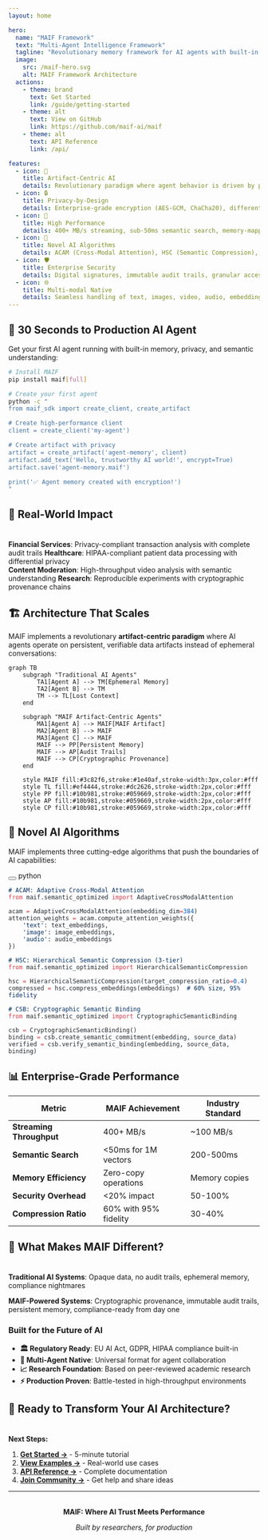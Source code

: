 ```yaml
---
layout: home

hero:
  name: "MAIF Framework"
  text: "Multi-Agent Intelligence Framework"
  tagline: "Revolutionary memory framework for AI agents with built-in privacy, semantic understanding, and enterprise-grade security"
  image:
    src: /maif-hero.svg
    alt: MAIF Framework Architecture
  actions:
    - theme: brand
      text: Get Started
      link: /guide/getting-started
    - theme: alt
      text: View on GitHub
      link: https://github.com/maif-ai/maif
    - theme: alt
      text: API Reference
      link: /api/

features:
  - icon: 🧠
    title: Artifact-Centric AI
    details: Revolutionary paradigm where agent behavior is driven by persistent, verifiable data artifacts instead of ephemeral tasks
  - icon: 🔒
    title: Privacy-by-Design
    details: Enterprise-grade encryption (AES-GCM, ChaCha20), differential privacy, and zero-knowledge proofs built into every operation
  - icon: 🚀
    title: High Performance
    details: 400+ MB/s streaming, sub-50ms semantic search, memory-mapped I/O, and SIMD-optimized operations
  - icon: 🎯
    title: Novel AI Algorithms
    details: ACAM (Cross-Modal Attention), HSC (Semantic Compression), and CSB (Cryptographic Binding) algorithms
  - icon: 🛡️
    title: Enterprise Security
    details: Digital signatures, immutable audit trails, granular access control, and compliance-ready logging
  - icon: 🌐
    title: Multi-modal Native
    details: Seamless handling of text, images, video, audio, embeddings, and knowledge graphs in a unified format
---
```


<style>
:root {
  --vp-home-hero-name-color: transparent;
  --vp-home-hero-name-background: -webkit-linear-gradient(120deg, #bd34fe 30%, #41d1ff);

  --vp-home-hero-image-background-image: linear-gradient(-45deg, #bd34fe 50%, #47caff 50%);
  --vp-home-hero-image-filter: blur(44px);
}

@media (min-width: 640px) {
  :root {
    --vp-home-hero-image-filter: blur(56px);
  }
}

@media (min-width: 960px) {
  :root {
    --vp-home-hero-image-filter: blur(68px);
  }
}
</style>

## 🚀 30 Seconds to Production AI Agent

Get your first AI agent running with built-in memory, privacy, and semantic understanding:

```bash
# Install MAIF
pip install maif[full]

# Create your first agent
python -c "
from maif_sdk import create_client, create_artifact

# Create high-performance client
client = create_client('my-agent')

# Create artifact with privacy
artifact = create_artifact('agent-memory', client)
artifact.add_text('Hello, trustworthy AI world!', encrypt=True)
artifact.save('agent-memory.maif')

print('✅ Agent memory created with encryption!')
"
```

## 🎯 Real-World Impact

<div class="tip custom-block" style="padding-top: 8px">

**Financial Services**: Privacy-compliant transaction analysis with complete audit trails
**Healthcare**: HIPAA-compliant patient data processing with differential privacy  
**Content Moderation**: High-throughput video analysis with semantic understanding
**Research**: Reproducible experiments with cryptographic provenance chains

</div>

## 🏗️ Architecture That Scales

MAIF implements a revolutionary **artifact-centric paradigm** where AI agents operate on persistent, verifiable data artifacts instead of ephemeral conversations:

```mermaid
graph TB
    subgraph "Traditional AI Agents"
        TA1[Agent A] --> TM[Ephemeral Memory]
        TA2[Agent B] --> TM
        TM --> TL[Lost Context]
    end
    
    subgraph "MAIF Artifact-Centric Agents"
        MA1[Agent A] --> MAIF[MAIF Artifact]
        MA2[Agent B] --> MAIF
        MA3[Agent C] --> MAIF
        MAIF --> PP[Persistent Memory]
        MAIF --> AP[Audit Trails]
        MAIF --> CP[Cryptographic Provenance]
    end
    
    style MAIF fill:#3c82f6,stroke:#1e40af,stroke-width:3px,color:#fff
    style TL fill:#ef4444,stroke:#dc2626,stroke-width:2px,color:#fff
    style PP fill:#10b981,stroke:#059669,stroke-width:2px,color:#fff
    style AP fill:#10b981,stroke:#059669,stroke-width:2px,color:#fff
    style CP fill:#10b981,stroke:#059669,stroke-width:2px,color:#fff
```

## 🔬 Novel AI Algorithms

MAIF implements three cutting-edge algorithms that push the boundaries of AI capabilities:

<div class="language-python vp-adaptive-theme">
<button title="Copy Code" class="copy"></button>
<span class="lang">python</span>
<pre class="shiki shiki-themes github-light github-dark vp-code" tabindex="0"><code><span class="line"><span style="color:#032F62;--shiki-dark:#9ECBFF;"># ACAM: Adaptive Cross-Modal Attention</span></span>
<span class="line"><span style="color:#D73A49;--shiki-dark:#F97583;">from</span><span style="color:#24292E;--shiki-dark:#E1E4E8;"> maif.semantic_optimized </span><span style="color:#D73A49;--shiki-dark:#F97583;">import</span><span style="color:#24292E;--shiki-dark:#E1E4E8;"> AdaptiveCrossModalAttention</span></span>
<span class="line"></span>
<span class="line"><span style="color:#24292E;--shiki-dark:#E1E4E8;">acam </span><span style="color:#D73A49;--shiki-dark:#F97583;">=</span><span style="color:#24292E;--shiki-dark:#E1E4E8;"> AdaptiveCrossModalAttention(embedding_dim</span><span style="color:#D73A49;--shiki-dark:#F97583;">=</span><span style="color:#005CC5;--shiki-dark:#79B8FF;">384</span><span style="color:#24292E;--shiki-dark:#E1E4E8;">)</span></span>
<span class="line"><span style="color:#24292E;--shiki-dark:#E1E4E8;">attention_weights </span><span style="color:#D73A49;--shiki-dark:#F97583;">=</span><span style="color:#24292E;--shiki-dark:#E1E4E8;"> acam.compute_attention_weights({</span></span>
<span class="line"><span style="color:#032F62;--shiki-dark:#9ECBFF;">    'text'</span><span style="color:#24292E;--shiki-dark:#E1E4E8;">: text_embeddings,</span></span>
<span class="line"><span style="color:#032F62;--shiki-dark:#9ECBFF;">    'image'</span><span style="color:#24292E;--shiki-dark:#E1E4E8;">: image_embeddings,</span></span>
<span class="line"><span style="color:#032F62;--shiki-dark:#9ECBFF;">    'audio'</span><span style="color:#24292E;--shiki-dark:#E1E4E8;">: audio_embeddings</span></span>
<span class="line"><span style="color:#24292E;--shiki-dark:#E1E4E8;">})</span></span>
<span class="line"></span>
<span class="line"><span style="color:#032F62;--shiki-dark:#9ECBFF;"># HSC: Hierarchical Semantic Compression (3-tier)</span></span>
<span class="line"><span style="color:#D73A49;--shiki-dark:#F97583;">from</span><span style="color:#24292E;--shiki-dark:#E1E4E8;"> maif.semantic_optimized </span><span style="color:#D73A49;--shiki-dark:#F97583;">import</span><span style="color:#24292E;--shiki-dark:#E1E4E8;"> HierarchicalSemanticCompression</span></span>
<span class="line"></span>
<span class="line"><span style="color:#24292E;--shiki-dark:#E1E4E8;">hsc </span><span style="color:#D73A49;--shiki-dark:#F97583;">=</span><span style="color:#24292E;--shiki-dark:#E1E4E8;"> HierarchicalSemanticCompression(target_compression_ratio</span><span style="color:#D73A49;--shiki-dark:#F97583;">=</span><span style="color:#005CC5;--shiki-dark:#79B8FF;">0.4</span><span style="color:#24292E;--shiki-dark:#E1E4E8;">)</span></span>
<span class="line"><span style="color:#24292E;--shiki-dark:#E1E4E8;">compressed </span><span style="color:#D73A49;--shiki-dark:#F97583;">=</span><span style="color:#24292E;--shiki-dark:#E1E4E8;"> hsc.compress_embeddings(embeddings)  </span><span style="color:#032F62;--shiki-dark:#9ECBFF;"># 60% size, 95% fidelity</span></span>
<span class="line"></span>
<span class="line"><span style="color:#032F62;--shiki-dark:#9ECBFF;"># CSB: Cryptographic Semantic Binding</span></span>
<span class="line"><span style="color:#D73A49;--shiki-dark:#F97583;">from</span><span style="color:#24292E;--shiki-dark:#E1E4E8;"> maif.semantic_optimized </span><span style="color:#D73A49;--shiki-dark:#F97583;">import</span><span style="color:#24292E;--shiki-dark:#E1E4E8;"> CryptographicSemanticBinding</span></span>
<span class="line"></span>
<span class="line"><span style="color:#24292E;--shiki-dark:#E1E4E8;">csb </span><span style="color:#D73A49;--shiki-dark:#F97583;">=</span><span style="color:#24292E;--shiki-dark:#E1E4E8;"> CryptographicSemanticBinding()</span></span>
<span class="line"><span style="color:#24292E;--shiki-dark:#E1E4E8;">binding </span><span style="color:#D73A49;--shiki-dark:#F97583;">=</span><span style="color:#24292E;--shiki-dark:#E1E4E8;"> csb.create_semantic_commitment(embedding, source_data)</span></span>
<span class="line"><span style="color:#24292E;--shiki-dark:#E1E4E8;">verified </span><span style="color:#D73A49;--shiki-dark:#F97583;">=</span><span style="color:#24292E;--shiki-dark:#E1E4E8;"> csb.verify_semantic_binding(embedding, source_data, binding)</span></span>
</code></pre>
</div>

## 📊 Enterprise-Grade Performance

| Metric | MAIF Achievement | Industry Standard |
|--------|------------------|-------------------|
| **Streaming Throughput** | 400+ MB/s | ~100 MB/s |
| **Semantic Search** | <50ms for 1M vectors | 200-500ms |
| **Memory Efficiency** | Zero-copy operations | Memory copies |
| **Security Overhead** | <20% impact | 50-100% |
| **Compression Ratio** | 60% with 95% fidelity | 30-40% |

## 🌟 What Makes MAIF Different?

<div class="warning custom-block" style="padding-top: 8px">

**Traditional AI Systems**: Opaque data, no audit trails, ephemeral memory, compliance nightmares

**MAIF-Powered Systems**: Cryptographic provenance, immutable audit trails, persistent memory, compliance-ready from day one

</div>

### Built for the Future of AI

- **🏛️ Regulatory Ready**: EU AI Act, GDPR, HIPAA compliance built-in
- **🔗 Multi-Agent Native**: Universal format for agent collaboration
- **📈 Research Foundation**: Based on peer-reviewed academic research
- **⚡ Production Proven**: Battle-tested in high-throughput environments

## 🚀 Ready to Transform Your AI Architecture?

<div class="tip custom-block" style="padding-top: 8px">

**Next Steps:**
1. **[Get Started →](/guide/getting-started)** - 5-minute tutorial
2. **[View Examples →](/examples/)** - Real-world use cases  
3. **[API Reference →](/api/)** - Complete documentation
4. **[Join Community →](https://discord.gg/maif)** - Get help and share ideas

</div>

---

<div style="text-align: center; margin: 2rem 0;">

**MAIF: Where AI Trust Meets Performance**

*Built by researchers, for production*

</div> 